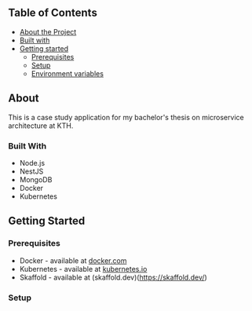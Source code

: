 ## Table of Contents 
* [About the Project](#about)
 * [Built with](#built-with)
* [Getting started](#getting-started)
  * [Prerequisites](#prerequisites)
  * [Setup](#setup)
   * [Environment variables]()

## About

This is a case study application for my bachelor's thesis on microservice architecture at KTH.

### Built With
* Node.js
* NestJS
* MongoDB
* Docker 
* Kubernetes

## Getting Started

### Prerequisites
* Docker - available at [docker.com](https://www.docker.com/)
* Kubernetes - available at [kubernetes.io](https://kubernetes.io/)
* Skaffold - available at (skaffold.dev)(https://skaffold.dev/)

### Setup

